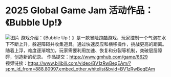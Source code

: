 # 2025 Global Game Jam 活动作品：《Bubble Up!》
![图片](https://github.com/user-attachments/assets/95c9cad5-1dea-4d34-b2ad-685e40f2d58f)
游戏介绍：《Bubble Up！》是一款冒险跑酷游戏，玩家控制一个气泡在水下不断上升，躲避障碍并收集道具。通过快速反应和横移操作，挑战更高的距离。随着上浮，难度逐渐增加，玩家需要利用加速、恢复和分裂等机制，突破层层障碍，创造新的纪录。
作品提交：https://www.gmhub.com/game/6629  
视频链接：https://www.bilibili.com/video/BV1zRwBeqEAm/?spm_id_from=888.80997.embed_other.whitelist&bvid=BV1zRwBeqEAm

